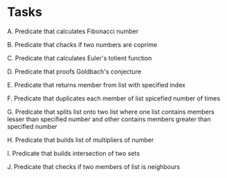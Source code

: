 # Tasks
A. Predicate that calculates Fibonacci number

B. Predicate that chacks if two numbers are coprime

C. Predicate that calculates Euler's totient function

D. Predicate that proofs Goldbach's conjecture

E. Predicate that returns member from list with specified index

F. Predicate that duplicates each member of list spicefied number of times

G. Predicate that splits list onto two list where one list contains members lesser than specified number and other contains members greater than specified number

H. Predicate that builds list of multipliers of number

I. Predicate that builds intersection of two sets

J. Predicate that checks if two members of list is neighbours

